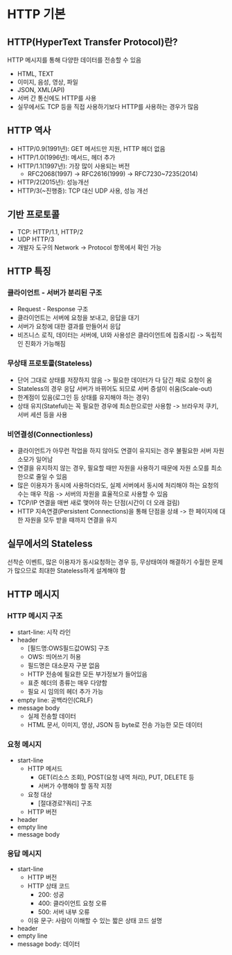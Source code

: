 # HTTP 기본


## HTTP(HyperText Transfer Protocol)란?
HTTP 메시지를 통해 다양한 데이터를 전송할 수 있음
- HTML, TEXT
- 이미지, 음성, 영상, 파일
- JSON, XML(API)
- 서버 간 통신에도 HTTP를 사용
- 실무에서도 TCP 등을 직접 사용하기보다 HTTP를 사용하는 경우가 많음


## HTTP 역사
- HTTP/0.9(1991년): GET 메서드만 지원, HTTP 헤더 없음
- HTTP/1.0(1996년): 메서드, 헤더 추가
- HTTP/1.1(1997년): 가장 많이 사용되는 버전
    - RFC2068(1997) -> RFC2616(1999) -> RFC7230~7235(2014)
- HTTP/2(2015년): 성능개선
- HTTP/3(~진행중): TCP 대신 UDP 사용, 성능 개선


## 기반 프로토콜
- TCP: HTTP/1.1, HTTP/2
- UDP HTTP/3
- 개발자 도구의 Network -> Protocol 항목에서 확인 가능

## HTTP 특징
### 클라이언트 -  서버가 분리된 구조
- Request - Response 구조
- 클라이언트는 서버에 요청을 보내고, 응답을 대기
- 서버가 요청에 대한 결과를 만들어서 응답
- 비즈니스 로직, 데이터는 서버에, UI와 사용성은 클라이언트에 집중시킴 -> 독립적인 진화가 가능해짐

### 무상태 프로토콜(Stateless)
- 단어 그대로 상태를 저장하지 않음 -> 필요한 데이터가 다 담긴 채로 요청이 옴
- Stateless의 경우 응답 서버가 바뀌어도 되므로 서버 증설이 쉬움(Scale-out)
- 한계점이 있음(로그인 등 상태를 유지해야 하는 경우)
- 상태 유지(Stateful)는 꼭 필요한 경우에 최소한으로만 사용함 -> 브라우저 쿠키, 서버 세션 등을 사용

### 비연결성(Connectionless)
- 클라이언트가 아무런 작업을 하지 않아도 연결이 유지되는 경우 불필요한 서버 자원 소모가 일어남
- 연결을 유지하지 않는 경우, 필요할 때만 자원을 사용하기 때문에 자원 소모를 최소한으로 줄일 수 있음
- 많은 이용자가 동시에 사용하더라도, 실제 서버에서 동시에 처리해야 하는 요청의 수는 매우 작음 -> 서버의 자원을 효율적으로 사용할 수 있음
- TCP/IP 연결을 매번 새로 맺어야 하는 단점(시간이 더 오래 걸림)
- HTTP 지속연결(Persistent Connections)을 통해 단점을 상쇄 -> 한 페이지에 대한 자원을 모두 받을 때까지 연결을 유지


## 실무에서의 Stateless
선착순 이벤트, 많은 이용자가 동시요청하는 경우 등, 무상태여야 해결하기 수월한 문제가 많으므로 최대한 Stateless하게 설계해야 함


## HTTP 메시지

### HTTP 메시지 구조
- start-line: 시작 라인
- header
    - [필드명:OWS필드값OWS] 구조
    - OWS: 띄어쓰기 허용
    - 필드명은 대소문자 구분 없음
    - HTTP 전송에 필요한 모든 부가정보가 들어있음
    - 표준 헤더의 종류는 매우 다양함
    - 필요 시 임의의 헤더 추가 가능
- empty line: 공백라인(CRLF)
- message body
    - 실제 전송할 데이터
    - HTML 문서, 이미지, 영상, JSON 등 byte로 전송 가능한 모든 데이터

### 요청 메시지
- start-line
    - HTTP 메서드
        - GET(리소스 조회), POST(요청 내역 처리), PUT, DELETE 등
        - 서버가 수행해야 할 동작 지정
    - 요청 대상
        - [절대경로?쿼리] 구조
    - HTTP 버전
- header
- empty line
- message body

### 응답 메시지
- start-line
    - HTTP 버전
    - HTTP 상태 코드
        - 200: 성공
        - 400: 클라이언트 요청 오류
        - 500: 서버 내부 오류
    - 이유 문구: 사람이 이해할 수 있는 짧은 상태 코드 설명
- header
- empty line
- message body: 데이터